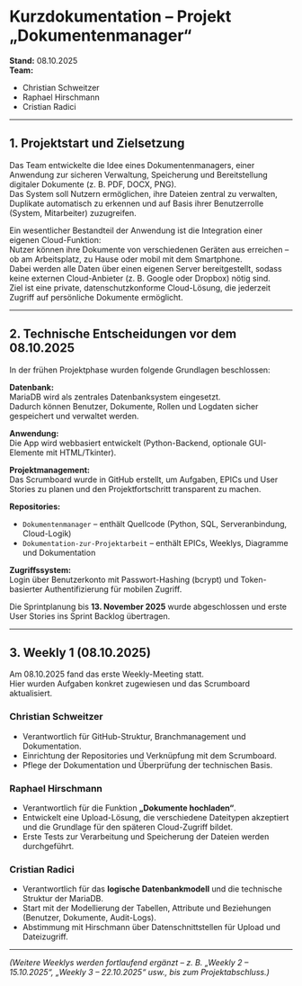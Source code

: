 # Kurzdokumentation – Projekt „Dokumentenmanager“

**Stand:** 08.10.2025  
**Team:**  
- Christian Schweitzer  
- Raphael Hirschmann  
- Cristian Radici  

---

## 1. Projektstart und Zielsetzung

Das Team entwickelte die Idee eines Dokumentenmanagers, einer Anwendung zur sicheren Verwaltung, Speicherung und Bereitstellung digitaler Dokumente (z. B. PDF, DOCX, PNG).  
Das System soll Nutzern ermöglichen, ihre Dateien zentral zu verwalten, Duplikate automatisch zu erkennen und auf Basis ihrer Benutzerrolle (System, Mitarbeiter) zuzugreifen.

Ein wesentlicher Bestandteil der Anwendung ist die Integration einer eigenen Cloud-Funktion:  
Nutzer können ihre Dokumente von verschiedenen Geräten aus erreichen – ob am Arbeitsplatz, zu Hause oder mobil mit dem Smartphone.  
Dabei werden alle Daten über einen eigenen Server bereitgestellt, sodass keine externen Cloud-Anbieter (z. B. Google oder Dropbox) nötig sind.  
Ziel ist eine private, datenschutzkonforme Cloud-Lösung, die jederzeit Zugriff auf persönliche Dokumente ermöglicht.

---

## 2. Technische Entscheidungen vor dem 08.10.2025

In der frühen Projektphase wurden folgende Grundlagen beschlossen:

**Datenbank:**  
MariaDB wird als zentrales Datenbanksystem eingesetzt.  
Dadurch können Benutzer, Dokumente, Rollen und Logdaten sicher gespeichert und verwaltet werden.

**Anwendung:**  
Die App wird webbasiert entwickelt (Python-Backend, optionale GUI-Elemente mit HTML/Tkinter).

**Projektmanagement:**  
Das Scrumboard wurde in GitHub erstellt, um Aufgaben, EPICs und User Stories zu planen und den Projektfortschritt transparent zu machen.

**Repositories:**  
- `Dokumentenmanager` – enthält Quellcode (Python, SQL, Serveranbindung, Cloud-Logik)  
- `Dokumentation-zur-Projektarbeit` – enthält EPICs, Weeklys, Diagramme und Dokumentation  

**Zugriffssystem:**  
Login über Benutzerkonto mit Passwort-Hashing (bcrypt) und Token-basierter Authentifizierung für mobilen Zugriff.

Die Sprintplanung bis **13. November 2025** wurde abgeschlossen und erste User Stories ins Sprint Backlog übertragen.

---

## 3. Weekly 1 (08.10.2025)

Am 08.10.2025 fand das erste Weekly-Meeting statt.  
Hier wurden Aufgaben konkret zugewiesen und das Scrumboard aktualisiert.

### Christian Schweitzer
- Verantwortlich für GitHub-Struktur, Branchmanagement und Dokumentation.  
- Einrichtung der Repositories und Verknüpfung mit dem Scrumboard.  
- Pflege der Dokumentation und Überprüfung der technischen Basis.  

### Raphael Hirschmann
- Verantwortlich für die Funktion **„Dokumente hochladen“**.  
- Entwickelt eine Upload-Lösung, die verschiedene Dateitypen akzeptiert und die Grundlage für den späteren Cloud-Zugriff bildet.  
- Erste Tests zur Verarbeitung und Speicherung der Dateien werden durchgeführt.  

### Cristian Radici
- Verantwortlich für das **logische Datenbankmodell** und die technische Struktur der MariaDB.  
- Start mit der Modellierung der Tabellen, Attribute und Beziehungen (Benutzer, Dokumente, Audit-Logs).  
- Abstimmung mit Hirschmann über Datenschnittstellen für Upload und Dateizugriff.  

---

*(Weitere Weeklys werden fortlaufend ergänzt – z. B. „Weekly 2 – 15.10.2025“, „Weekly 3 – 22.10.2025“ usw., bis zum Projektabschluss.)*
